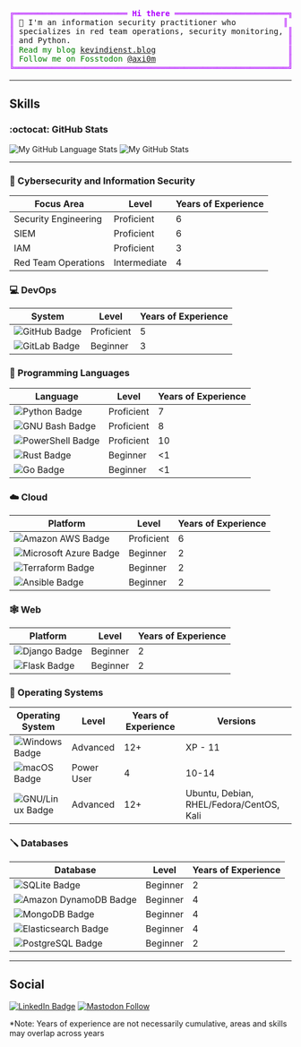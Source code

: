 <pre style="font-family:Menlo,'DejaVu Sans Mono',consolas,'Courier New',monospace"><span style="color: #af00ff; text-decoration-color: #af00ff">╔════════════════════════ </span><span style="color: #af00ff; text-decoration-color: #af00ff; font-weight: bold">Hi there</span><span style="color: #af00ff; text-decoration-color: #af00ff"> ════════════════════════╗</span> <a href="https://kevindienst.blog">Kevin Dienst</a>              
<span style="color: #af00ff; text-decoration-color: #af00ff">║</span> 👋 I&#x27;m an information security practitioner who          <span style="color: #af00ff; text-decoration-color: #af00ff">║</span> <span style="color: #008080; text-decoration-color: #008080">┣━━ </span>🐍 Python             
<span style="color: #af00ff; text-decoration-color: #af00ff">║</span> specializes in red team operations, security monitoring, <span style="color: #af00ff; text-decoration-color: #af00ff">║</span> <span style="color: #008080; text-decoration-color: #008080">┣━━ </span>👀 Security Monitoring
<span style="color: #af00ff; text-decoration-color: #af00ff">║</span> and Python.                                              <span style="color: #af00ff; text-decoration-color: #af00ff">║</span> <span style="color: #008080; text-decoration-color: #008080">┗━━ </span>💥 Red Team Operations
<span style="color: #af00ff; text-decoration-color: #af00ff">║</span> <span style="color: #008000; text-decoration-color: #008000">Read my blog </span><span style="color: #008000; text-decoration-color: #008000"><a href="https://kevindienst.blog">kevindienst.blog</a></span>                            <span style="color: #af00ff; text-decoration-color: #af00ff">║</span>                           
<span style="color: #af00ff; text-decoration-color: #af00ff">║</span> <span style="color: #008000; text-decoration-color: #008000">Follow me on Fosstodon </span><span style="color: #008000; text-decoration-color: #008000"><a href="https://fosstodon.org/@axi0m">@axi0m</a></span>                            <span style="color: #af00ff; text-decoration-color: #af00ff">║</span>                           
<span style="color: #af00ff; text-decoration-color: #af00ff">╚══════════════════════════════════════════════════════════╝</span>                           
</pre>

---

## Skills

### :octocat: GitHub Stats

![My GitHub Language Stats](https://github-readme-stats.vercel.app/api/top-langs/?username=axi0m&langs_count=5&theme=dracula)
![My GitHub Stats](https://github-readme-stats.vercel.app/api/?username=axi0m&count_private=true&theme=dracula&showicons=true)

---

### :key: Cybersecurity and Information Security

| Focus Area | Level | Years of Experience |
|----|----|----|
| Security Engineering | Proficient | 6 |
| SIEM | Proficient | 6 |
| IAM | Proficient | 3 |
| Red Team Operations | Intermediate | 4 |

### :computer: DevOps

| System | Level | Years of Experience |
|----|----|----|
| ![GitHub Badge](https://img.shields.io/badge/GitHub-181717?logo=github&logoColor=fff&style=flat) | Proficient | 5 |
| ![GitLab Badge](https://img.shields.io/badge/GitLab-FC6D26?logo=gitlab&logoColor=fff&style=flat) | Beginner | 3 |

### :snake: Programming Languages

| Language | Level | Years of Experience |
|----|----|----|
| ![Python Badge](https://img.shields.io/badge/Python-3776AB?logo=python&logoColor=fff&style=flat) | Proficient | 7 |
| ![GNU Bash Badge](https://img.shields.io/badge/GNU%20Bash-4EAA25?logo=gnubash&logoColor=fff&style=flat) | Proficient |  8 |
| ![PowerShell Badge](https://img.shields.io/badge/PowerShell-5391FE?logo=powershell&logoColor=fff&style=flat) | Proficient | 10 |
| ![Rust Badge](https://img.shields.io/badge/Rust-000?logo=rust&logoColor=fff&style=flat) | Beginner | <1 |
| ![Go Badge](https://img.shields.io/badge/Go-00ADD8?logo=go&logoColor=fff&style=flat) | Beginner | <1 |

### :cloud: Cloud

| Platform | Level | Years of Experience |
| -----| ----- | ---- |
| ![Amazon AWS Badge](https://img.shields.io/badge/Amazon%20AWS-232F3E?logo=amazonaws&logoColor=fff&style=flat) | Proficient | 6 |
| ![Microsoft Azure Badge](https://img.shields.io/badge/Microsoft%20Azure-0078D4?logo=microsoftazure&logoColor=fff&style=flat) | Beginner | 2 |
| ![Terraform Badge](https://img.shields.io/badge/Terraform-844FBA?logo=terraform&logoColor=fff&style=flat) | Beginner | 2 |
| ![Ansible Badge](https://img.shields.io/badge/Ansible-E00?logo=ansible&logoColor=fff&style=flat) | Beginner | 2 |

### :spider_web: Web

| Platform | Level | Years of Experience |
| -----| ----- | ---- |
| ![Django Badge](https://img.shields.io/badge/Django-092E20?logo=django&logoColor=fff&style=flat) | Beginner | 2 |
| ![Flask Badge](https://img.shields.io/badge/Flask-000?logo=flask&logoColor=fff&style=flat) | Beginner | 2 |

### :wrench: Operating Systems

| Operating System | Level | Years of Experience | Versions |
| ---- | ---- | ---- | ---- |
| ![Windows Badge](https://img.shields.io/badge/Windows-0078D4?logo=windows&logoColor=fff&style=flat) | Advanced | 12+ | XP - 11 |
| ![macOS Badge](https://img.shields.io/badge/macOS-000?logo=macos&logoColor=fff&style=flat) | Power User | 4 | 10-14 |
| ![GNU/Linux Badge](https://img.shields.io/badge/Linux-FCC624?logo=linux&logoColor=000&style=flat) | Advanced | 12+ | Ubuntu, Debian, RHEL/Fedora/CentOS, Kali |

### :screwdriver: Databases

| Database | Level | Years of Experience |
| ---- | ---- | ---- |
| ![SQLite Badge](https://img.shields.io/badge/SQLite-003B57?logo=sqlite&logoColor=fff&style=flat) | Beginner | 2 |
| ![Amazon DynamoDB Badge](https://img.shields.io/badge/Amazon%20DynamoDB-4053D6?logo=amazondynamodb&logoColor=fff&style=flat) | Beginner | 4 |
| ![MongoDB Badge](https://img.shields.io/badge/MongoDB-47A248?logo=mongodb&logoColor=fff&style=flat) | Beginner | 4 |
| ![Elasticsearch Badge](https://img.shields.io/badge/Elasticsearch-005571?logo=elasticsearch&logoColor=fff&style=flat) | Beginner | 4 |
| ![PostgreSQL Badge](https://img.shields.io/badge/PostgreSQL-4169E1?logo=postgresql&logoColor=fff&style=flat) | Beginner | 2 |

---

## Social

[![LinkedIn Badge](https://img.shields.io/badge/LinkedIn-0A66C2?logo=linkedin&logoColor=fff&style=flat)](https://linkedin.com/in/kevindienst) [![Mastodon Follow](https://img.shields.io/mastodon/follow/109507388694226163?domain=https%3A%2F%2Ffosstodon.org&style=flat&color=green)](https://fosstodon.org/@axi0m)

*Note: Years of experience are not necessarily cumulative, areas and skills may overlap across years

